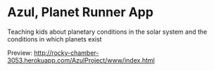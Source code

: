 # Azul, Planet Runner App

Teaching kids about planetary conditions in the solar system and the conditions in which planets exist

Preview:
http://rocky-chamber-3053.herokuapp.com/AzulProject/www/index.html

